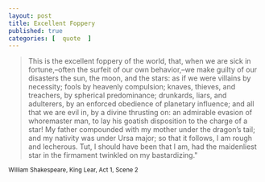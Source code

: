 ```yaml
---
layout: post
title: Excellent Foppery
published: true 
categories: [  quote  ]
---
```


<blockquote>
<p>
This is the excellent foppery of the world, that, when we are sick in fortune,–often the surfeit of our own behavior,–we make guilty of our disasters the sun, the moon, and the stars: as if we were villains by necessity; fools by heavenly compulsion; knaves, thieves, and treachers, by spherical predominance; drunkards, liars, and adulterers, by an enforced obedience of planetary influence; and all that we are evil in, by a divine thrusting on: an admirable evasion of whoremaster man, to lay his goatish disposition to the charge of a star! My father compounded with my mother under the dragon’s tail; and my nativity was under Ursa major; so that it follows, I am rough and lecherous. Tut, I should have been that I am, had the maidenliest star in the firmament twinkled on my bastardizing."
</p>
</blockquote>
<small>William Shakespeare, King Lear, Act 1, Scene 2</small>

